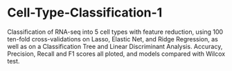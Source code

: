 # Cell-Type-Classification-1
Classification of RNA-seq into 5 cell types with feature reduction, using 100 ten-fold cross-validations on Lasso, Elastic Net, and Ridge Regression, as well as on a Classification Tree and Linear Discriminant Analysis. Accuracy, Precision, Recall and F1 scores all ploted, and models compared with Wilcox test.
